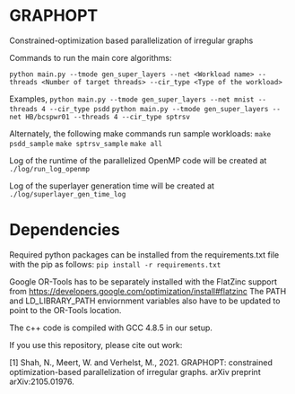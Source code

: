 # GRAPHOPT
Constrained-optimization based parallelization of irregular graphs

Commands to run the main core algorithms:

`python main.py --tmode gen_super_layers --net <Workload name> --threads <Number of target threads> --cir_type <Type of the workload>`
 
 Examples,
`python main.py --tmode gen_super_layers --net mnist --threads 4 --cir_type psdd`
`python main.py --tmode gen_super_layers --net HB/bcspwr01 --threads 4 --cir_type sptrsv`

Alternately, the following make commands run sample workloads:
`make psdd_sample`
`make sptrsv_sample`
`make all`

Log of the runtime of the parallelized OpenMP code will be created at `./log/run_log_openmp`

Log of the superlayer generation time will be created at `./log/superlayer_gen_time_log`


# Dependencies
Required python packages can be installed from the requirements.txt file with the pip as follows:
`pip install -r requirements.txt`

Google OR-Tools has to be separately installed with the FlatZinc support from https://developers.google.com/optimization/install#flatzinc
The PATH and LD_LIBRARY_PATH enviornment variables also have to be updated to point to the OR-Tools location.

The c++ code is compiled with GCC 4.8.5 in our setup.

If you use this repository, please cite out work:

<a id="1">[1]</a>
Shah, N., Meert, W. and Verhelst, M., 2021. GRAPHOPT: constrained optimization-based parallelization of irregular graphs. arXiv preprint arXiv:2105.01976.
